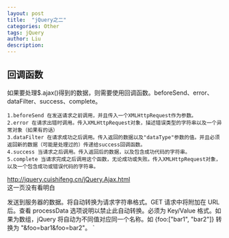 ```yaml
---
layout: post
title:  "jQuery之二"
categories: Other
tags: jQuery
author: Liu
description: 
---
```

## 回调函数

如果要处理$.ajax()得到的数据，则需要使用回调函数。beforeSend、error、dataFilter、success、complete。

    1.beforeSend 在发送请求之前调用，并且传入一个XMLHttpRequest作为参数。
    2.error 在请求出错时调用。传入XMLHttpRequest对象，描述错误类型的字符串以及一个异常对象（如果有的话）
    3.dataFilter 在请求成功之后调用。传入返回的数据以及"dataType"参数的值。并且必须返回新的数据（可能是处理过的）传递给success回调函数。
    4.success 当请求之后调用。传入返回后的数据，以及包含成功代码的字符串。
    5.complete 当请求完成之后调用这个函数，无论成功或失败。传入XMLHttpRequest对象，以及一个包含成功或错误代码的字符串。


http://jquery.cuishifeng.cn/jQuery.Ajax.html  
这一页没有看明白

发送到服务器的数据。将自动转换为请求字符串格式。GET 请求中将附加在 URL 后。查看 processData 选项说明以禁止此自动转换。必须为 Key/Value 格式。如果为数组，jQuery 将自动为不同值对应同一个名称。如 {foo:["bar1", "bar2"]} 转换为 "&foo=bar1&foo=bar2"。
`